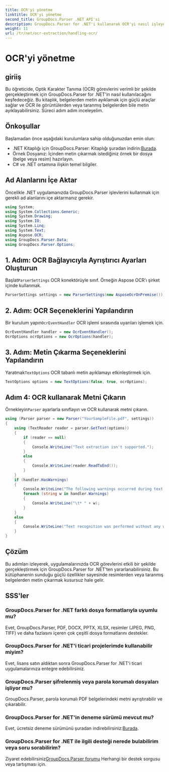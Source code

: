 ```yaml
---
title: OCR'yi yönetme
linktitle: OCR'yi yönetme
second_title: GroupDocs.Parser .NET API'si
description: GroupDocs.Parser for .NET'i kullanarak OCR'yi nasıl işleyeceğinizi öğrenin. Görüntülerden ve taranan belgelerden metni verimli bir şekilde çıkarın.
weight: 11
url: /tr/net/ocr-extraction/handling-ocr/
---
```


# OCR'yi yönetme

## giriiş
Bu öğreticide, Optik Karakter Tanıma (OCR) görevlerini verimli bir şekilde gerçekleştirmek için GroupDocs.Parser for .NET'in nasıl kullanılacağını keşfedeceğiz. Bu kitaplık, belgelerden metin ayıklamak için güçlü araçlar sağlar ve OCR ile görüntülerden veya taranmış belgelerden bile metin ayıklayabilirsiniz. Süreci adım adım inceleyelim.
## Önkoşullar
Başlamadan önce aşağıdaki kurulumlara sahip olduğunuzdan emin olun:
- .NET Kitaplığı için GroupDocs.Parser: Kitaplığı şuradan indirin:[Burada](https://releases.groupdocs.com/parser/net/).
- Örnek Dosyanız: İçinden metin çıkarmak istediğiniz örnek bir dosya (belge veya resim) hazırlayın.
- C# ve .NET ortamına ilişkin temel bilgiler.

## Ad Alanlarını İçe Aktar
Öncelikle .NET uygulamanızda GroupDocs.Parser işlevlerini kullanmak için gerekli ad alanlarını içe aktarmanız gerekir.
```csharp
using System;
using System.Collections.Generic;
using System.Drawing;
using System.IO;
using System.Linq;
using System.Text;
using Aspose.OCR;
using GroupDocs.Parser.Data;
using GroupDocs.Parser.Options;
```
## 1. Adım: OCR Bağlayıcıyla Ayrıştırıcı Ayarları Oluşturun
 Başlat`ParserSettings` OCR konektörüyle sınıf. Örneğin Aspose OCR'ı şirket içinde kullanmak.
```csharp
ParserSettings settings = new ParserSettings(new AsposeOcrOnPremise());
```
## 2. Adım: OCR Seçeneklerini Yapılandırın
 Bir kurulum yapın`OcrEventHandler` OCR işlemi sırasında uyarıları işlemek için.
```csharp
OcrEventHandler handler = new OcrEventHandler();
OcrOptions ocrOptions = new OcrOptions(handler);
```
## 3. Adım: Metin Çıkarma Seçeneklerini Yapılandırın
 Yaratmak`TextOptions` OCR tabanlı metin ayıklamayı etkinleştirmek için.
```csharp
TextOptions options = new TextOptions(false, true, ocrOptions);
```
## Adım 4: OCR kullanarak Metni Çıkarın
 Örnekleyin`Parser` ayarlarla sınıflayın ve OCR kullanarak metni çıkarın.
```csharp
using (Parser parser = new Parser("YourSampleFile.pdf", settings))
{
    using (TextReader reader = parser.GetText(options))
    {
        if (reader == null)
        {
            Console.WriteLine("Text extraction isn't supported.");
        }
        else
        {
            Console.WriteLine(reader.ReadToEnd());
        }
    }
    if (handler.HasWarnings)
    {
        Console.WriteLine("The following warnings occurred during text recognition:");
        foreach (string w in handler.Warnings)
        {
            Console.WriteLine("\t* " + w);
        }
    }
    else
    {
        Console.WriteLine("Text recognition was performed without any warnings.");
    }
}
```

## Çözüm
Bu adımları izleyerek, uygulamalarınızda OCR görevlerini etkili bir şekilde gerçekleştirmek için GroupDocs.Parser for .NET'ten yararlanabilirsiniz. Bu kütüphanenin sunduğu güçlü özellikler sayesinde resimlerden veya taranmış belgelerden metin çıkarmak kusursuz hale gelir.

## SSS'ler
### GroupDocs.Parser for .NET farklı dosya formatlarıyla uyumlu mu?
Evet, GroupDocs.Parser, PDF, DOCX, PPTX, XLSX, resimler (JPEG, PNG, TIFF) ve daha fazlasını içeren çok çeşitli dosya formatlarını destekler.
### GroupDocs.Parser for .NET'i ticari projelerimde kullanabilir miyim?
Evet, lisans satın aldıktan sonra GroupDocs.Parser for .NET'i ticari uygulamalarınıza entegre edebilirsiniz.
### GroupDocs.Parser şifrelenmiş veya parola korumalı dosyaları işliyor mu?
GroupDocs.Parser, parola korumalı PDF belgelerindeki metni ayrıştırabilir ve çıkarabilir.
### GroupDocs.Parser for .NET'in deneme sürümü mevcut mu?
 Evet, ücretsiz deneme sürümünü şuradan indirebilirsiniz:[Burada](https://releases.groupdocs.com/).
### GroupDocs.Parser for .NET ile ilgili desteği nerede bulabilirim veya soru sorabilirim?
 Ziyaret edebilirsiniz[GroupDocs.Parser forumu](https://forum.groupdocs.com/c/parser/17) Herhangi bir destek sorgusu veya tartışması için.